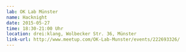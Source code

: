 ```yaml
---
lab: OK Lab Münster
name: Hacknight
date: 2015-05-27
time: 18:30-21:00 Uhr
location: drei:klang, Wolbecker Str. 36, Münster
link-url: http://www.meetup.com/OK-Lab-Munster/events/222693326/
---
```

